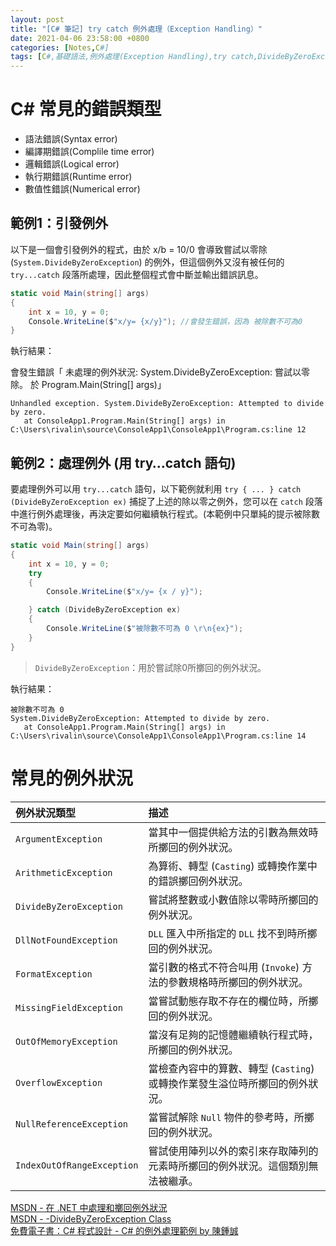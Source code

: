```yaml
---
layout: post
title: "[C# 筆記] try catch 例外處理（Exception Handling）"
date: 2021-04-06 23:58:00 +0800
categories: [Notes,C#]
tags: [C#,基礎語法,例外處理(Exception Handling),try catch,DivideByZeroException]
---
```



# C# 常見的錯誤類型

- 語法錯誤(Syntax error)
- 編譯期錯誤(Complile time error)
- 邏輯錯誤(Logical error)
- 執行期錯誤(Runtime error)
- 數值性錯誤(Numerical error)

## 範例1：引發例外

以下是一個會引發例外的程式，由於 x/b = 10/0 會導致嘗試以零除 (`System.DivideByZeroException`) 的例外，但這個例外又沒有被任何的 `try...catch` 段落所處理，因此整個程式會中斷並輸出錯誤訊息。

```c#
static void Main(string[] args)
{
    int x = 10, y = 0;
    Console.WriteLine($"x/y= {x/y}"); //會發生錯誤，因為 被除數不可為0 
}
```

執行結果：      

會發生錯誤「 未處理的例外狀況: System.DivideByZeroException: 嘗試以零除。
   於 Program.Main(String[] args)」

```
Unhandled exception. System.DivideByZeroException: Attempted to divide by zero.
   at ConsoleApp1.Program.Main(String[] args) in C:\Users\rivalin\source\ConsoleApp1\ConsoleApp1\Program.cs:line 12

```

## 範例2：處理例外 (用 try…catch 語句)

要處理例外可以用 `try...catch` 語句，以下範例就利用 `try { ... } catch (DivideByZeroException ex)` 捕捉了上述的除以零之例外，您可以在 `catch` 段落中進行例外處理後，再決定要如何繼續執行程式。(本範例中只單純的提示被除數不可為零)。

```c#
static void Main(string[] args)
{
    int x = 10, y = 0;
    try
    {
        Console.WriteLine($"x/y= {x / y}");

    } catch (DivideByZeroException ex)
    {
        Console.WriteLine($"被除數不可為 0 \r\n{ex}");
    }
}
```

> `DivideByZeroException`：用於嘗試除0所擲回的例外狀況。

執行結果：

```
被除數不可為 0
System.DivideByZeroException: Attempted to divide by zero.
   at ConsoleApp1.Program.Main(String[] args) in C:\Users\rivalin\source\ConsoleApp1\ConsoleApp1\Program.cs:line 14
```



# 常見的例外狀況

|例外狀況類型 	                  |描述                                                       |
|:--------------------------|:-----------------------------------------------------------|
|`ArgumentException`	    |當其中一個提供給方法的引數為無效時所擲回的例外狀況。|
|`ArithmeticException`	    |為算術、轉型 (`Casting`) 或轉換作業中的錯誤擲回例外狀況。|
|`DivideByZeroException`	|嘗試將整數或小數值除以零時所擲回的例外狀況。|
|`DllNotFoundException` 	|`DLL` 匯入中所指定的 `DLL` 找不到時所擲回的例外狀況。|
|`FormatException`	        |當引數的格式不符合叫用 (`Invoke`) 方法的參數規格時所擲回的例外狀況。|
|`MissingFieldException`	|當嘗試動態存取不存在的欄位時，所擲回的例外狀況。|
|`OutOfMemoryException`	    |當沒有足夠的記憶體繼續執行程式時，所擲回的例外狀況。|
|`OverflowException`	    |當檢查內容中的算數、轉型 (`Casting`) 或轉換作業發生溢位時所擲回的例外狀況。|
|`NullReferenceException`	|當嘗試解除 `Null` 物件的參考時，所擲回的例外狀況。|
|`IndexOutOfRangeException`	|嘗試使用陣列以外的索引來存取陣列的元素時所擲回的例外狀況。這個類別無法被繼承。|




[MSDN - 在 .NET 中處理和擲回例外狀況](https://learn.microsoft.com/zh-tw/dotnet/standard/exceptions/)        
[MSDN - -DivideByZeroException Class](https://learn.microsoft.com/zh-tw/dotnet/api/system.dividebyzeroexception?view=net-8.0&redirectedfrom=MSDN)       
[免費電子書：C# 程式設計 - C# 的例外處理範例 by 陳鍾誠](http://cs0.wikidot.com/exception1)      
